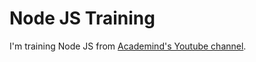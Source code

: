 # Node JS Training 

I'm training Node JS from [Academind's Youtube channel](https://www.youtube.com/channel/UCSJbGtTlrDami-tDGPUV9-w).
